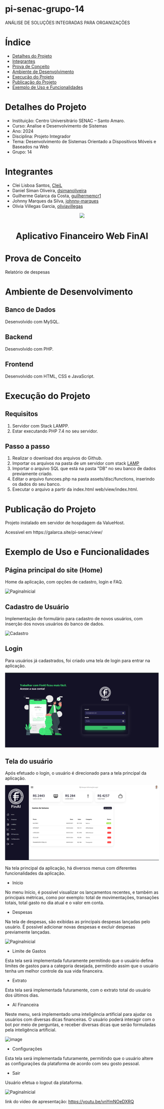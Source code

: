 # pi-senac-grupo-14
ANÁLISE DE SOLUÇÕES INTEGRADAS PARA ORGANIZAÇÕES

# Índice
* [Detalhes do Projeto](#detalhes-do-projeto)
* [Integrantes](#integrantes)
* [Prova de Conceito](#prova-de-conceito)
* [Ambiente de Desenvolvimento](#ambiente-de-desenvolvimento)
* [Execução do Projeto](#execução-do-projeto)
* [Publicação do Projeto](#publicação-do-projeto)
* [Exemplo de Uso e Funcionalidades](#exemplo-de-uso-e-funcionalidades)

# Detalhes do Projeto
 * Instituição:  Centro Universitrário SENAC – Santo Amaro.
 * Curso: Analise e Desenvolvimento de Sistemas
 * Ano: 2024
 * Disciplina: Projeto Integrador
 * Tema: Desenvolvimento de Sistemas Orientado a Dispositivos Móveis e Baseados na Web
 * Grupo: 14
   
# Integrantes
- Clei Lisboa Santos, [CleiL](https://github.com/CleiL)
- Daniel Siman Oliveira, [dsimanoliveira](https://github.com/dsimanoliveira)
- Guilherme Galarca da Costa, [guilhermemcr1](https://github.com/guilhermemcr1)
- Johnny Marques da Silva, [johnny-marques](https://github.com/johnny-marques)
- Olivia Villegas Garcia, [oliviavillegas](https://github.com/oliviavillegas)

<p align="center">
  <img src= "https://github.com/guilhermemcr1/pi-senac-grupo10/assets/44147193/0404d674-46dd-4e62-a41f-8bed635791ad">
</p>

<h1 align="center"> 
   Aplicativo Financeiro Web FinAI 
</h1>

# Prova de Conceito
<p> Relatório de despesas </p>

# Ambiente de Desenvolvimento
## Banco de Dados
Desenvolvido com MySQL.
## Backend
Desenvolvido com PHP.
## Frontend
Desenvolvido com HTML, CSS e JavaScript.

# Execução do Projeto
## Requisitos

1. Servidor com Stack LAMPP.
2. Estar executando PHP 7.4 no seu servidor.

## Passo a passo
1. Realizar o download dos arquivos do Github.
2. Importar os arquivos na pasta de um servidor com stack [LAMP](https://aws.amazon.com/pt/what-is/lamp-stack/)
3. Importar o arquivo SQL que está na pasta "DB" no seu banco de dados previamente criado.
4. Editar o arquivo funcoes.php na pasta assets/disc/functions, inserindo os dados do seu banco.
5. Executar o arquivo a partir da index.html web/view/index.html.

# Publicação do Projeto
Projeto instalado em servidor de hospdagem da ValueHost.
<p> Acessivel em https://galarca.site/pi-senac/view/ </p>

# Exemplo de Uso e Funcionalidades
## Página principal do site (Home)

Home da aplicação, com opções de cadastro, login e FAQ.

![PaginaInicial](gifs_readme/pagina_inicial.gif)


## Cadastro de Usuário

Implementação de formulário para cadastro de novos usuários, com inserção dos novos usuários do banco de dados.

![Cadastro](gifs_readme/cadastro.gif)

## Login
Para usuários já cadastrados, foi criado uma tela de login para entrar na aplicação.

![image](https://raw.githubusercontent.com/guilhermemcr1/pi-senac-grupo-14/main/pi/assets/img/github/login.png)

## Tela do usuário
Após efetuado o login, o usuário é direcionado para a tela principal da aplicação.

![image](https://raw.githubusercontent.com/guilhermemcr1/pi-senac-grupo-14/main/pi/assets/img/github/index.png)

Na tela principal da aplicação, há diversos menus com diferentes funcionalidades da aplicação.

* Início

No menu Início, é possível visualizar os lançamentos recentes, e também as principais métricas, como por exemplo: total de movimentações, transações totais, total gasto no dia atual e o valor em conta.

* Despesas

Na tela de despesas, são exibidas as principais despesas lançadas pelo usuário. É possível adicionar novas despesas e excluir despesas previamente lançadas.

![PaginaInicial](gifs_readme/adicionar_despesa.gif)

* Limite de Gastos

Esta tela será implementada futuramente permitindo que o usuário defina limites de gastos para a categoria desejada, permitindo assim que o usuário tenha um melhor controle da sua vida financeira.

* Extrato

Esta tela será implementada futuramente, com o extrato total do usuário dos últimos dias.

* AI Financeira

Neste menu, será implementado uma inteligência artificial para ajudar os usuários com diversas dicas financeiras. O usuário poderá interagir com o bot por meio de perguntas, e receber diversas dicas que serão formuladas pela inteligência artificial.

![image](https://github.com/guilhermemcr1/pi-senac-grupo10/assets/46868956/566d8814-3820-4982-915a-5584715a1d01)

* Configurações

Esta tela será implementada futuramente, permitindo que o usuário altere as configurações da plataforma de acordo com seu gosto pessoal.

* Sair

Usuário efetua o logout da plataforma.

![PaginaInicial](gifs_readme/sair.gif)


link do video de apresentação: https://youtu.be/vnYmNOeDXRQ




